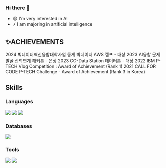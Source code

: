 ### Hi there 👋


- 😄 I'm very interested in AI 
- ⚡ I am majoring in artificial intelligence

## ✨ACHIEVEMENTS
2024 빅데이터혁신융합대학사업 동계 빅데이터 AWS 캠프 - 대상
2023 AI융합 문제발굴 산학연계 해커톤 - 은상
2023 CO-Data Station 데이터톤 - 대상
2022 IBM P-TECH Vlog Competition : Award of Achievement (Rank 1)
2021 CALL FOR CODE P-TECH Challenge - Award of Achievement (Rank 3 in Korea)

## Skills
### Languages
<span><img src="https://img.shields.io/badge/Python-339933?style=flat&logo=Python&logoColor=white" /></span>
<span><img src="https://img.shields.io/badge/Java-007396?style=flat&logo=OpenJDK&logoColor=white" /></span>
<span><img src="https://img.shields.io/badge/C-yellow?style=flat&logo=C&logoColor=white" /></span>
<!-- <span><img src="https://img.shields.io/badge/TypeScript-3178C6?style=flat&logo=TypeScript&logoColor=white" /></span> -->

### Databases
<span><img src="https://img.shields.io/badge/Oracle-F80000?style=flat&logo=Oracle&logoColor=white" /></span>

### Tools
<span><img src="https://img.shields.io/badge/Visual Studio Code-007ACC?style=flat&logo=Visual Studio Code&logoColor=white" /></span>
<span><img src="https://img.shields.io/badge/Eclipse IDE-2C2255?style=flat&logo=Eclipse IDE&logoColor=white" /></span>
